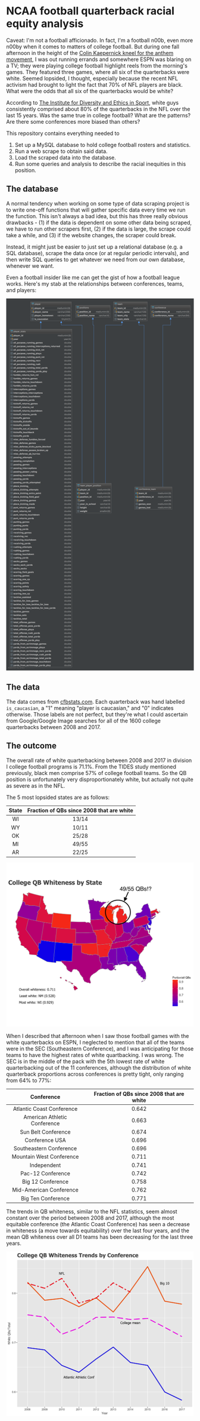 # NCAA football quarterback racial equity analysis

Caveat: I'm not a football afficionado. In fact, I'm a football n00b, even more n00by when it comes to matters of college football. But during one fall afternoon in the height of the [Colin Kaepernick kneel for the anthem movement](https://www.washingtonpost.com/graphics/2017/sports/colin-kaepernick-national-anthem-protests-and-NFL-activism-in-quotes/?utm_term=.b9e537c5d3d6), I was out running errands and somewhere ESPN was blaring on a TV; they were playing college football highlight reels from the morning's games. They featured three games, where all six of the quarterbacks were white. Seemed lopsided, I thought, especially because the recent NFL activism had brought to light the fact that 70% of NFL players are black. What were the odds that all six of the quarterbacks would be white?

According to [The Institute for Diversity and Ethics in Sport](https://theundefeated.com/features/the-nfls-racial-divide/), white guys consistently comprised about 80% of the quarterbacks in the NFL over the last 15 years. Was the same true in college football? What are the patterns? Are there some conferences more biased than others?

This repository contains everything needed to 

1. Set up a MySQL database to hold college football rosters and statistics.
2. Run a web scrape to obtain said data.
3. Load the scraped data into the database.
4. Run some queries and analysis to describe the racial inequities in this position.

## The database
A normal tendency when working on some type of data scraping project is to write one-off functions that will gather specific data every time we run the function. This isn't always a bad idea, but this has three really obvious drawbacks - (1) if the data is dependent on some other data being scraped, we have to run other scrapers first, (2) if the data is large, the scrape could take a while, and (3) if the website changes, the scraper could break.

Instead, it might just be easier to just set up a relational database (e.g. a SQL database), scrape the data once (or at regular periodic intervals), and then write SQL queries to get whatever we need from our own database, whenever we want. 

Even a football insider like me can get the gist of how a football league works. Here's my stab at the relationships between conferences, teams, and players:

![ncaa](./etc/college_football_db.png)


## The data
The data comes from [cfbstats.com](http://www.cfbstats.com/). Each quarterback was hand labelled `is_caucasian`, a "1" meaning "player is caucasian," and "0" indicates otherwise. Those labels are not perfect, but they're what I could ascertain from Google/Google Image searches for all of the 1600 college quarterbacks between 2008 and 2017.

## The outcome
The overall rate of white quarterbacking between 2008 and 2017 in division I college football programs is 71.1%. From the TIDES study mentioned previously, black men comprise 57% of college football teams. So the QB position is unfortunately very disproportionately white, but actually not quite as severe as in the NFL.

The 5 most lopsided states are as follows:

| State         | Fraction of QBs since 2008 that are white |
| :-----------: |:-----------------------------------------:|
| WI            | 13/14                                     |
| WY            | 10/11                                     |
| OK            | 25/28                                     |
| MI            | 49/55 									|
| AR            | 22/25                                     |


![qbWhiteness](./etc/qb_whiteness_michigan.png)


When I described that afternoon when I saw those football games with the white quarterbacks on ESPN, I neglected to mention that all of the teams were in the SEC (Southeastern Conference), and I was anticipating for those teams to have the highest rates of white quartbacking. I was wrong. The SEC is in the middle of the pack with the 5th lowest rate of white quarterbacking out of the 11 conferences, although the distribution of white quarterback proportions across conferences is pretty tight, only ranging from 64% to 77%:

| Conference                   | Fraction of QBs since 2008 that are white |
| :---------------------------:|:-----------------------------------------:|
| Atlantic Coast Conference    | 0.642                                     |
| American Athletic Conference | 0.663                                     |
| Sun Belt Conference          | 0.674                                     |
| Conference USA               | 0.696                                     |
| Southeastern Conference      | 0.696                                     |
| Mountain West Conference     | 0.711                                     |
| Independent   		       | 0.741                                     |
| Pac-12 Conference            | 0.742                                     |
| Big 12 Conference            | 0.758                                     |
| Mid-American Conference      | 0.762                                     |
| Big Ten Conference           | 0.771                                     |


The trends in QB whiteness, similar to the NFL statistics, seem almost constant over the period between 2008 and 2017, although the most equitable conference (the Atlantic Coast Conference) has seen a decrease in whiteness (a move towards equitability) over the last four years, and the mean QB whiteness over all D1 teams has been decreasing for the last three years.

![qbWhitenessTrends](./etc/qb_whiteness_trends.png)




